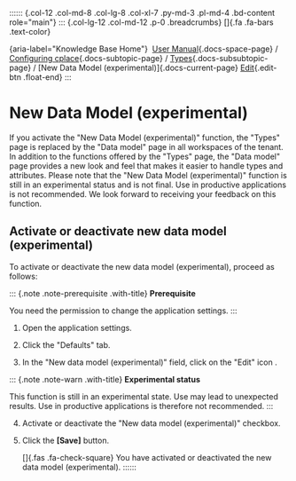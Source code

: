 :::::: {.col-12 .col-md-8 .col-lg-8 .col-xl-7 .py-md-3 .pl-md-4 .bd-content role="main"}
::: {.col-lg-12 .col-md-12 .p-0 .breadcrumbs}
[]{.fa .fa-bars .text-color}

[](https://docs.cplace.io/){aria-label="Knowledge Base Home"}  [User
Manual](/user-manual-en/){.docs-space-page} / [Configuring
cplace](/user-manual-en/cplace-konfigurieren/){.docs-subtopic-page} /
[Types](/user-manual-en/cplace-konfigurieren/typen/){.docs-subsubtopic-page}
/ [New Data Model (experimental)]{.docs-current-page} [
Edit](https://github.com/collaborationfactory/cplace-doc-user-enu/blob/release/25.2/cplace-konfigurieren/typen/neues-datenmodell.md){.edit-btn
.float-end}
:::

# New Data Model (experimental)

If you activate the "New Data Model (experimental)" function, the
"Types" page is replaced by the "Data model" page in all workspaces of
the tenant. In addition to the functions offered by the "Types" page,
the "Data model" page provides a new look and feel that makes it easier
to handle types and attributes. Please note that the "New Data Model
(experimental)" function is still in an experimental status and is not
final. Use in productive applications is not recommended. We look
forward to receiving your feedback on this function.

## Activate or deactivate new data model (experimental)

To activate or deactivate the new data model (experimental), proceed as
follows:

::: {.note .note-prerequisite .with-title}
**Prerequisite**

You need the permission to change the application settings.
:::

1.  Open the application settings.

2.  Click the "Defaults" tab.

3.  In the "New data model (experimental)" field, click on the "Edit"
    icon .

::: {.note .note-warn .with-title}
**Experimental status**

This function is still in an experimental state. Use may lead to
unexpected results. Use in productive applications is therefore not
recommended.
:::

4.  Activate or deactivate the "New data model (experimental)" checkbox.

5.  Click the **\[Save\]** button.

    []{.fas .fa-check-square} You have activated or deactivated the new
    data model (experimental).
::::::
